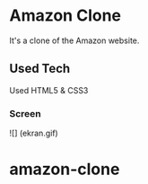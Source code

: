 <h1> Amazon Clone</h1>

It's a clone of the Amazon website.

<h2> Used Tech </h2>

Used HTML5 & CSS3

<h3> Screen </h3>
 
 ![] (ekran.gif)
# amazon-clone
